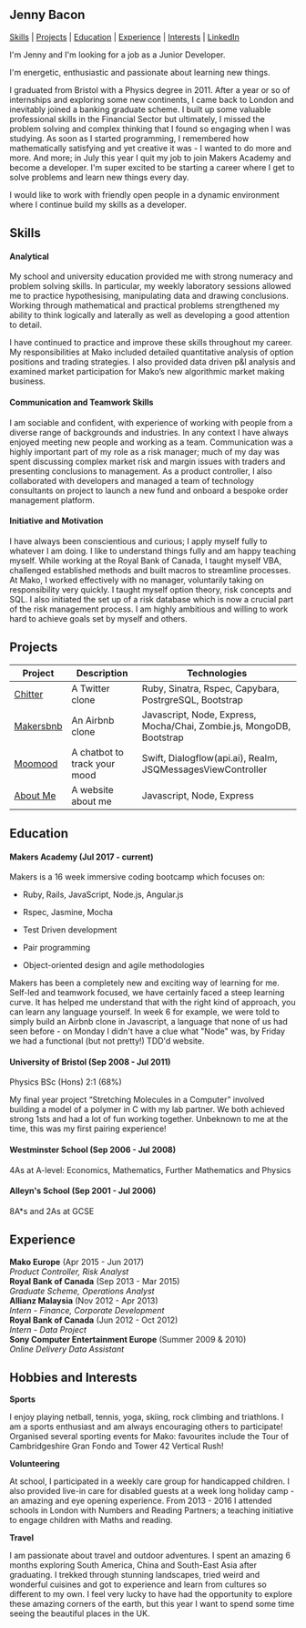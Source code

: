 ## Jenny Bacon
[Skills](#skills) | [Projects](#projects) | [Education](##education) | [Experience](#experience) | [Interests](#interests) |  [LinkedIn](https://www.linkedin.com/in/jennifer-bacon-932b1b53/=nav_responsive_tab_profile)

I'm Jenny and I'm looking for a job as a Junior Developer.

I'm energetic, enthusiastic and passionate about learning new things.

I graduated from Bristol with a Physics degree in 2011. After a year or so of internships and exploring some new continents, I came back to London and inevitably joined a banking graduate scheme. I built up some valuable professional skills in the Financial Sector but ultimately, I missed the problem solving and complex thinking that I found so engaging when I was studying. As soon as I started programming, I remembered how mathematically satisfying and yet creative it was - I wanted to do more and more. And more; in July this year I quit my job to join Makers Academy and become a developer. I'm super excited to be starting a career where I get to solve problems and learn new things every day.

I would like to work with friendly open people in a dynamic environment where I continue build my skills as a developer.

## Skills

#### Analytical


My school and university education provided me with strong numeracy and problem solving skills. In particular, my weekly laboratory sessions allowed me to practice hypothesising, manipulating data and drawing conclusions. Working through mathematical and practical problems strengthened my ability to think logically and laterally as well as developing a good attention to detail.

I have continued to practice and improve these skills throughout my career. My responsibilities at Mako included detailed quantitative analysis of option positions and trading strategies. I also provided data driven p&l analysis and examined market participation for Mako’s new algorithmic market making business.


#### Communication and Teamwork Skills

I am sociable and confident, with experience of working with people from a diverse range of backgrounds and industries. In any context I have always enjoyed meeting new people and working as a team. Communication was a highly important part of my role as a risk manager; much of my day was spent discussing complex market risk and margin issues with traders and presenting conclusions to management. As a product controller, I also collaborated with developers and managed a team of technology consultants on project to launch a new fund and onboard a bespoke order management platform.

#### Initiative and Motivation

I have always been conscientious and curious; I apply myself fully to whatever I am doing. I like to understand things fully and am happy teaching myself. While working at the Royal Bank of Canada, I taught myself VBA, challenged established methods and built macros to streamline processes. At Mako, I worked effectively with no manager, voluntarily taking on responsibility very quickly. I taught myself option theory, risk concepts and SQL. I also initiated the set up of a risk database which is now a crucial part of the risk management process. I am highly ambitious and willing to work hard to achieve goals set by myself and others.

## Projects

| Project  | Description | Technologies |
| ------------- | ------------- | ------------- |
| <a href="https://chitter-challenge-jb.herokuapp.com/peeps">Chitter</a> | A Twitter clone  | Ruby, Sinatra, Rspec, Capybara, PostrgreSQL, Bootstrap |
| <a href="https://github.com/jenniferbacon01/DrPJsMakersBnB">Makersbnb</a> | An Airbnb clone  | Javascript, Node, Express, Mocha/Chai, Zombie.js, MongoDB, Bootstrap |
| <a href="https://github.com/jenniferbacon01/moomood">Moomood</a> | A chatbot to track your mood | Swift, Dialogflow(api.ai), Realm, JSQMessagesViewController |
| <a href="https://about-me-jb.herokuapp.com/">About Me</a> | A website about me  | Javascript, Node, Express |

## Education

#### Makers Academy (Jul 2017 - current)

Makers is a 16 week immersive coding bootcamp which focuses on:

- Ruby, Rails, JavaScript, Node.js, Angular.js

- Rspec, Jasmine, Mocha

- Test Driven development

- Pair programming

- Object-oriented design and agile methodologies

Makers has been a completely new and exciting way of learning for me. Self-led and teamwork focused, we have certainly faced a steep learning curve. It has helped me understand that with the right kind of approach, you can learn any language yourself. In week 6 for example, we were told to simply build an Airbnb clone in Javascript, a language that none of us had seen before - on Monday I didn't have a clue what "Node" was, by Friday we had a functional (but not pretty!) TDD'd website.

#### University of Bristol (Sep 2008 - Jul 2011)

Physics BSc (Hons) 2:1 (68%)

My final year project “Stretching Molecules in a Computer” involved building a model of a polymer in C with my lab partner. We both achieved strong 1sts and had a lot of fun working together.  Unbeknown to me at the time, this was my first pairing experience!

#### Westminster School (Sep 2006 - Jul 2008)

4As at A-level: Economics, Mathematics, Further Mathematics and Physics

#### Alleyn's School (Sep 2001 - Jul 2006)

8A*s and 2As at GCSE

## Experience

**Mako Europe** (Apr 2015 - Jun 2017)    
*Product Controller, Risk Analyst*  
**Royal Bank of Canada** (Sep 2013 - Mar 2015)   
*Graduate Scheme, Operations Analyst*  
**Allianz Malaysia** (Nov 2012 - Apr 2013)    
*Intern - Finance, Corporate Development*  
**Royal Bank of Canada** (Jun 2012 - Oct 2012)    
*Intern - Data Project*  
**Sony Computer Entertainment Europe** (Summer 2009 & 2010)    
*Online Delivery Data Assistant*

## Hobbies and Interests

**Sports**

I enjoy playing netball, tennis, yoga, skiing, rock climbing and triathlons. I am a sports enthusiast and am always encouraging others to participate! Organised several sporting events for Mako: favourites include the Tour of Cambridgeshire Gran Fondo and Tower 42 Vertical Rush!

**Volunteering**

At school, I participated in a weekly care group for handicapped children. I also provided live-in care for disabled guests at a week long holiday camp - an amazing and eye opening experience. From 2013 - 2016 I attended schools in London with Numbers and Reading Partners; a teaching initiative to engage children with Maths and reading.

**Travel**

I am passionate about travel and outdoor adventures. I spent an amazing 6 months exploring South America, China and South-East Asia after graduating. I trekked through stunning landscapes, tried weird and wonderful cuisines and got to experience and learn from cultures so different to my own. I feel very lucky to have had the opportunity to explore these amazing corners of the earth, but this year I want to spend some time seeing the beautiful places in the UK.

